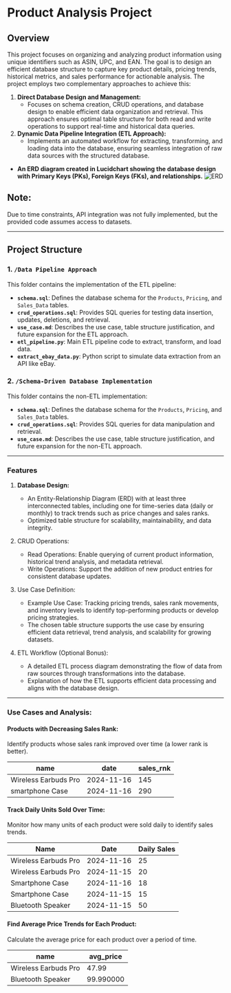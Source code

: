 # Product Analysis Project

## Overview
This project focuses on organizing and analyzing product information using unique identifiers such as ASIN, UPC, and EAN. The goal is to design an efficient database structure to capture key product details, pricing trends, historical metrics, and sales performance for actionable analysis. The project employs two complementary approaches to achieve this:

1. **Direct Database Design and Management:**
    * Focuses on schema creation, CRUD operations, and database design to enable efficient data organization and retrieval. This approach ensures optimal table structure for both read and write operations to support real-time and historical data queries.
1. **Dynamic Data Pipeline Integration (ETL Approach):**
    * Implements an automated workflow for extracting, transforming, and loading data into the database, ensuring seamless integration of raw data sources with the structured database.

- **An ERD diagram created in Lucidchart showing the database design with Primary Keys (PKs), Foreign Keys (FKs), and relationships.**
  ![ERD](https://github.com/user-attachments/assets/c168f172-8edf-4952-ac52-cd0434af23c4)

## Note: 
Due to time constraints, API integration was not fully implemented, but the provided code assumes access to datasets.

---

## Project Structure
### 1. **`/Data Pipeline Approach`**
This folder contains the implementation of the ETL pipeline:
- **`schema.sql`**: Defines the database schema for the `Products`, `Pricing`, and `Sales_Data` tables.
- **`crud_operations.sql`**: Provides SQL queries for testing data insertion, updates, deletions, and retrieval.
- **`use_case.md`**: Describes the use case, table structure justification, and future expansion for the ETL approach.
- **`etl_pipeline.py`**: Main ETL pipeline code to extract, transform, and load data.
- **`extract_ebay_data.py`**: Python script to simulate data extraction from an API like eBay.

### 2. **`/Schema-Driven Database Implementation`**
This folder contains the non-ETL implementation:
- **`schema.sql`**: Defines the database schema for the `Products`, `Pricing`, and `Sales_Data` tables.
- **`crud_operations.sql`**: Provides SQL queries for data manipulation and retrieval.
- **`use_case.md`**: Describes the use case, table structure justification, and future expansion for the non-ETL approach.

---

### Features
1. **Database Design:**
    * An Entity-Relationship Diagram (ERD) with at least three interconnected tables, including one for time-series data (daily or monthly) to track trends such as price changes and sales ranks.
    * Optimized table structure for scalability, maintainability, and data integrity.

2. CRUD Operations:
    * Read Operations: Enable querying of current product information, historical trend analysis, and metadata retrieval.
    * Write Operations: Support the addition of new product entries for consistent database updates.

3. Use Case Definition:
    * Example Use Case: Tracking pricing trends, sales rank movements, and inventory levels to identify top-performing products or develop pricing strategies.
    * The chosen table structure supports the use case by ensuring efficient data retrieval, trend analysis, and scalability for growing datasets.

4. ETL Workflow (Optional Bonus):
    * A detailed ETL process diagram demonstrating the flow of data from raw sources through transformations into the database.
    * Explanation of how the ETL supports efficient data processing and aligns with the database design.

---
### Use Cases and Analysis:
#### Products with Decreasing Sales Rank:
Identify products whose sales rank improved over time (a lower rank is better).

|         name         |    date    | sales_rnk  |
|----------------------|------------|------------|
| Wireless Earbuds Pro | 2024-11-16 | 145        |
| smartphone Case      | 2024-11-16 | 290        |


#### Track Daily Units Sold Over Time:
Monitor how many units of each product were sold daily to identify sales trends.

| Name                 | Date       | Daily Sales |
|----------------------|------------|-------------|
| Wireless Earbuds Pro | 2024-11-16 | 25          |
| Wireless Earbuds Pro | 2024-11-15 | 20          |
| Smartphone Case      | 2024-11-16 | 18          |
| Smartphone Case      | 2024-11-15 | 15          |
| Bluetooth Speaker    | 2024-11-15 | 50          |

#### Find Average Price Trends for Each Product:
Calculate the average price for each product over a period of time.

|         name         | avg_price |
|----------------------|-----------|
| Wireless Earbuds Pro |   47.99   |
|  Bluetooth Speaker   | 99.990000 |
